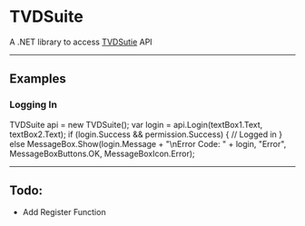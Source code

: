 # TVDSuite
A .NET library to access [TVDSutie](https://TVDSuite.com/) API
- - -

## Examples

### Logging In
  TVDSuite api = new TVDSuite();
  var login = api.Login(textBox1.Text, textBox2.Text);
  if (login.Success && permission.Success)
  {
    // Logged in
  }
  else
    MessageBox.Show(login.Message + "\nError Code: " + login, "Error", MessageBoxButtons.OK, MessageBoxIcon.Error);
- - -

## Todo:
 - Add Register Function
